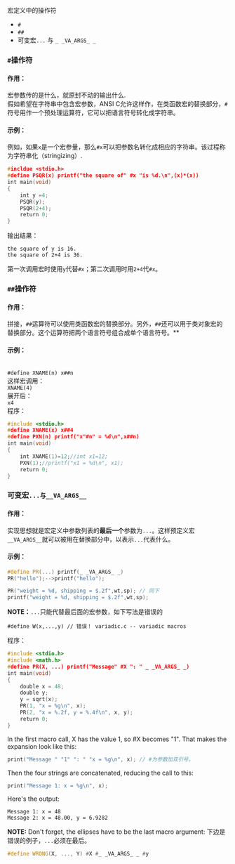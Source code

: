 ---
---
宏定义中的操作符
* `#`
* `##`
* 可变宏`...` 与 `_ _VA_ARGS_ _`

### `#`操作符

#### 作用：
宏参数传的是什么，就原封不动的输出什么.
<br/>假如希望在字符串中包含宏参数，ANSI C允许这样作，在类函数宏的替换部分，`#`符号用作一个预处理运算符，它可以把语言符号转化成字符串。

#### 示例：
例如，如果`x`是一个宏参量，那么`#x`可以把参数名转化成相应的字符串。该过程称为字符串化（stringizing）.

```c++
#incldue <stdio.h>  
#define PSQR(x) printf("the square of" #x "is %d.\n",(x)*(x))  
int main(void)  
{  
    int y =4;  
    PSQR(y);  
    PSQR(2+4);  
    return 0;  
} 
```
输出结果：
```
the square of y is 16.
the square of 2+4 is 36.
```
第一次调用宏时使用`y`代替`#x`；第二次调用时用`2+4`代`#x`。

### `##`操作符

#### 作用：
拼接，`##`运算符可以使用类函数宏的替换部分。另外，`##`还可以用于类对象宏的替换部分。这个运算符把两个语言符号组合成单个语言符号。**

#### 示例：
<br/>`#define XNAME(n) x##n`
<br/>这样宏调用：
<br/>`XNAME(4)`
<br/>展开后：
<br/>`x4`
<br/>程序：
```c++
#include <stdio.h>  
#define XNAME(x) x##4  
#define PXN(n) printf("x"#n" = %d\n",x##n)  
int main(void)  
{  
    int XNAME(1)=12;//int x1=12;  
    PXN(1);//printf("x1 = %d\n", x1);  
    return 0;  
}
```
### 可变宏`...与__VA_ARGS__` 

#### 作用：
实现思想就是宏定义中参数列表的**最后一个**参数为`...`。这样预定义宏`__VA_ARGS__`就可以被用在替换部分中，以表示`...`代表什么。

#### 示例：
```c++
#define PR(...) printf(_ _VA_ARGS_ _)
PR("hello");-->printf("hello");
```
```c++
PR("weight = %d, shipping = $.2f",wt,sp); // 同下
printf("weight = %d, shipping = $.2f",wt,sp);
```
**NOTE：**`...`只能代替最后面的宏参数，如下写法是错误的
```
#define W(x,...,y) // 错误！ variadic.c -- variadic macros
```
程序：
```c++
#include <stdio.h>
#include <math.h>
#define PR(X, ...) printf("Message" #X ": " _ _VA_ARGS_ _)
int main(void)  
{  
    double x = 48;
    double y;
    y = sqrt(x);
    PR(1, "x = %g\n", x);
    PR(2, "x = %.2f, y = %.4f\n", x, y);
    return 0;
}
```
In the first macro call, X has the value 1, so #X becomes "1". That makes the expansion look like this:
```c++
print("Message " "1" ": " "x = %g\n", x); // #为参数加双引号。
```
Then the four strings are concatenated, reducing the call to this:
```c++
print("Message 1: x = %g\n", x);
```
Here's the output:
```
Message 1: x = 48
Message 2: x = 48.00, y = 6.9282
```

 **NOTE:** 
Don't forget, the ellipses have to be the last macro argument:
下边是错误的例子，`...`必须在最后。
```c++
#define WRONG(X, ..., Y) #X #_ _VA_ARGS_ _ #y
```
